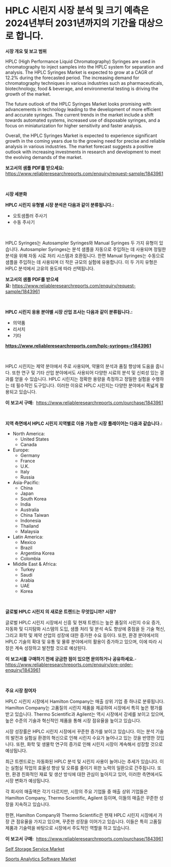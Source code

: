 <p><h1>HPLC 시린지 시장 분석 및 크기 예측은 2024년부터 2031년까지의 기간을 대상으로 합니다.</h1></p><p><strong>시장 개요 및 보고 범위</strong></p>
<p><p>HPLC (High Performance Liquid Chromatography) Syringes are used in chromatography to inject samples into the HPLC system for separation and analysis. The HPLC Syringes Market is expected to grow at a CAGR of 12.2% during the forecasted period. The increasing demand for chromatography techniques in various industries such as pharmaceuticals, biotechnology, food & beverage, and environmental testing is driving the growth of the market. </p><p>The future outlook of the HPLC Syringes Market looks promising with advancements in technology leading to the development of more efficient and accurate syringes. The current trends in the market include a shift towards automated systems, increased use of disposable syringes, and a focus on miniaturization for higher sensitivity and faster analysis.</p><p>Overall, the HPLC Syringes Market is expected to experience significant growth in the coming years due to the growing need for precise and reliable analysis in various industries. The market forecast suggests a positive outlook with increasing investments in research and development to meet the evolving demands of the market.</p></p>
<p><strong>보고서의 샘플 PDF를 받으세요:</strong> <a href="https://www.reliableresearchreports.com/enquiry/request-sample/1843961">https://www.reliableresearchreports.com/enquiry/request-sample/1843961</a></p>
<p>&nbsp;</p>
<p><strong>시장 세분화</strong></p>
<p><strong>HPLC 시린지 유형별 시장 분석은 다음과 같이 분류됩니다.:</strong></p>
<p><ul><li>오토샘플러 주사기</li><li>수동 주사기</li></ul></p>
<p>&nbsp;</p>
<p><p>HPLC Syringes는 Autosampler Syringes와 Manual Syringes 두 가지 유형이 있습니다. Autosampler Syringes는 분석 샘플을 자동으로 주입하는 데 사용되며 정밀한 분석을 위해 자동 시료 처리 시스템과 호환됩니다. 한편 Manual Syringes는 수동으로 샘플을 주입하는 데 사용되며 더 작은 규모의 실험에 유용합니다. 이 두 가지 유형은 HPLC 분석에서 고유의 용도에 따라 선택됩니다.</p></p>
<p><strong>보고서의 샘플 PDF를 받으세요:</strong>&nbsp;<a href="https://www.reliableresearchreports.com/enquiry/request-sample/1843961">https://www.reliableresearchreports.com/enquiry/request-sample/1843961</a></p>
<p>&nbsp;</p>
<p><strong> HPLC 시린지 응용 분야별 시장 산업 조사는 다음과 같이 분류됩니다.:</strong></p>
<p><ul><li>의약품</li><li>리서치</li><li>기타</li></ul></p>
<p><strong><a href="https://www.reliableresearchreports.com/hplc-syringes-r1843961">https://www.reliableresearchreports.com/hplc-syringes-r1843961</a></strong></p>
<p>&nbsp;</p>
<p><p>HPLC 시린지는 제약 분야에서 주로 사용되며, 약물의 분석과 품질 향상에 도움을 줍니다. 또한 연구 및 기타 산업 분야에서도 사용되어 다양한 시료의 분석 및 신뢰성 있는 결과를 얻을 수 있습니다. HPLC 시린지는 정확한 용량을 측정하고 정밀한 실험을 수행하는 데 필수적인 도구입니다. 이러한 이유로 HPLC 시린지는 다양한 분야에서 폭넓게 활용되고 있습니다.</p></p>
<p><strong>이 보고서 구매:</strong>&nbsp; <a href="https://www.reliableresearchreports.com/purchase/1843961">https://www.reliableresearchreports.com/purchase/1843961</a></p>
<p>&nbsp;</p>
<p><strong>지역 측면에서 HPLC 시린지 지역별로 이용 가능한 시장 플레이어는 다음과 같습니다.:</strong></p>
<p><ul>
    <li>
        North America:
        <ul>
            <li>United States</li>
            <li>Canada</li>
        </ul>
    </li>
    <li>
        Europe:
        <ul>
            <li>Germany</li>
            <li>France</li>
            <li>U.K.</li>
            <li>Italy</li>
            <li>Russia</li>
        </ul>
    </li>
    <li>
        Asia-Pacific:
        <ul>
            <li>China</li>
            <li>Japan</li>
            <li>South Korea</li>
            <li>India</li>
            <li>Australia</li>
            <li>China Taiwan</li>
            <li>Indonesia</li>
            <li>Thailand</li>
            <li>Malaysia</li>
        </ul>
    </li>
    <li>
        Latin America:
        <ul>
            <li>Mexico</li>
            <li>Brazil</li>
            <li>Argentina Korea</li>
            <li>Colombia</li>
        </ul>
    </li>
    <li>
        Middle East & Africa:
        <ul>
            <li>Turkey</li>
            <li>Saudi</li>
            <li>Arabia</li>
            <li>UAE</li>
            <li>Korea</li>
        </ul>
    </li>
    </ul></p>
<p>&nbsp;</p>
<p><strong>글로벌 HPLC 시린지 의 새로운 트렌드는 무엇입니까? 시장?</strong></p>
<p><p>글로벌 HPLC 시린지 시장에서 신흥 및 현재 트렌드는 높은 품질의 시린지 수요 증가, 자동화 및 디지턈화 시스템의 도입, 샘플 처리 및 분석 속도 향상에 중점을 둔 기술 혁신, 그리고 화학 및 제약 산업의 성장에 대한 증가한 수요 등이다. 또한, 환경 분야에서의 HPLC 기술의 확대 및 유통 및 물류 분야에서의 활용이 증가하고 있으며, 이에 따라 시장은 계속 성장하고 발전할 것으로 예상된다.</p></p>
<p><strong>이 보고서를 구매하기 전에 궁금한 점이 있으면 문의하거나 공유하세요.</strong>- <a href="https://www.reliableresearchreports.com/enquiry/pre-order-enquiry/1843961">https://www.reliableresearchreports.com/enquiry/pre-order-enquiry/1843961</a></p>
<p>&nbsp;</p>
<p><strong>주요 시장 참여자</strong></p>
<p><p>HPLC 시린지 시장에서 Hamilton Company는 매출 상위 기업 중 하나로 분류됩니다. Hamilton Company는 고품질의 시린지 제품을 제공하여 시장에서 특히 높은 평가를 받고 있습니다. Thermo Scientific과 Agilent는 역시 시장에서 강세를 보이고 있으며, 높은 수준의 기술과 혁신적인 제품을 통해 시장 점유율을 높이고 있습니다.</p><p>시장 성장률은 HPLC 시린지 시장에서 꾸준한 증가를 보이고 있습니다. 이는 분석 기술의 발전과 실험실 환경의 혁신으로 인해 시린지 수요가 늘어나고 있는 것을 반영한 것입니다. 또한, 화학 및 생물학 연구의 증가로 인해 시린지 시장이 계속해서 성장할 것으로 예상됩니다.</p><p>최근 트렌드로는 자동화된 HPLC 분석 및 시린지 사용이 늘어나는 추세가 있습니다. 이는 실험실 작업의 효율성 향상 및 오류를 줄이기 위한 노력의 일환으로 간주됩니다. 또한, 환경 친화적인 재료 및 생산 방식에 대한 관심이 높아지고 있어, 이러한 측면에서도 시장 변화가 예상됩니다.</p><p>각 회사의 매출액은 각기 다르지만, 시장의 주요 기업들 중 매출 상위 기업들은 Hamilton Company, Thermo Scientific, Agilent 등이며, 이들의 매출은 꾸준한 성장을 지속하고 있습니다.</p><p>한편, Hamilton Company와 Thermo Scientific은 현재 HPLC 시린지 시장에서 가장 큰 점유율을 가지고 있으며, 꾸준한 성장을 이어가고 있습니다. 이들은 특히 고품질 제품과 기술력을 바탕으로 시장에서 주도적인 역할을 하고 있습니다.</p></p>
<p><strong>이 보고서 구매:</strong>&nbsp;&nbsp;<a href="https://www.reliableresearchreports.com/purchase/1843961">https://www.reliableresearchreports.com/purchase/1843961</a></p>
<p><p><a href="https://github.com/lubmix/Market-Research-Report-List-2/blob/main/self-storage-service-market.md">Self Storage Service Market</a></p><p><a href="https://github.com/Hazelklievgspy6vdcsmu106w/Market-Research-Report-List-2/blob/main/sports-analytics-software-market.md">Sports Analytics Software Market</a></p></p>